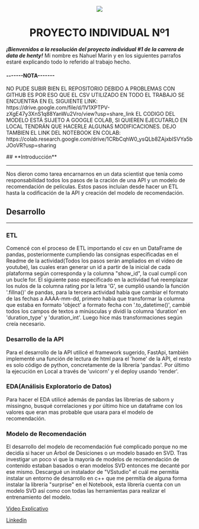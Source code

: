 <p align=center><img src=https://d31uz8lwfmyn8g.cloudfront.net/Assets/logo-henry-white-lg.png><p>

# <h1 align=center> **PROYECTO INDIVIDUAL Nº1** </h1>


***¡Bienvenidos a la resolución del proyecto individual #1 de la carrera de data de henty!***
Mi nombre es Nahuel Marin y en los siguientes parrafos estaré explicando todo lo referido al trabajo hecho.

#### **-------NOTA-------**
<p>
  NO PUDE SUBIR BIEN EL REPOSITORIO DEBIDO A PROBLEMAS CON GITHUB ES POR ESO QUE EL CSV UTILIZADO EN TODO EL TRABAJO SE ENCUENTRA EN EL SIGUIENTE LINK:
  https://drive.google.com/file/d/1V1XPTPV-zXgE47y3XnS1q88YanWu2Vro/view?usp=share_link
  EL CODIGO DEL MODELO ESTÁ SUJETO A GOOGLE COLAB, SI QUIEREN EJECUTARLO EN LOCAL TENDRÁN QUE HACERLE ALGUNAS MODIFICACIONES.
  DEJO TAMBIEN EL LINK DEL NOTEBOOK EN COLAB: https://colab.research.google.com/drive/1CRbCqhW0_ysQLb8ZAjxbISVYa5bJOoVR?usp=sharing
<p>
## **Introducción**
<hr>
Nos dieron como tarea encarnarnos en un data scientist que tenía como responsabilidad todos los pasos de la cración de una API y un modelo de recomendación de películas. Estos pasos incluían desde hacer un ETL hasta la codificación de la API y creación del modelo de recomendación.

## **Desarrollo**
<hr>
<h3>ETL</h3>
Comencé con el proceso de ETL importando el csv en un DataFrame de pandas, posteriormente cumpliendo las consignas especificadas en el Readme de la actividad(Todos los pasos serán ampliados en el video de youtube), las cuales eran generar un id a partir de la inicial de cada plataforma según corresponda y la columna "show_id", la cual cumplí con un bucle for. 
El siguiente paso especificado en la actividad fué reemplazar los nulos de la columna rating por la letra 'G', se cumplió usando la función '.fillna()' de pandas, para la tercera actividad había que cambiar el formato de las fechas a AAAA-mm-dd, primero había que transformar la columna que estaba en formato 'object' a formato fecha con '.to_datetime()', cambié todos los campos de textos a minúsculas y dividí la columna 'duration' en 'duration_type' y 'duration_int'.
Luego hice más transformaciones según creía necesario.

<h3>Desarrollo de la API</h3>

Para el desarrollo de la API utilicé el framework sugerido, FastApi, también implementé una función de lectura de html para el 'home' de la API, el resto es solo código de python, concretamente de la librería 'pandas'. Por último la ejecución en Local a través de 'uvicorn' y el deploy usando 'render'.

<h3>EDA(Análisis Exploratorio de Datos)</h3>

Para hacer el EDA utilicé además de pandas las librerias de saborn y missingno, busqué correlaciones y por último hice un dataframe con los valores que eran mas probable que usara para el modelo de recomendación.

<h3>Modelo de Recomendación</h3>

El desarrollo del modelo de recomendación fué complicado porque no me decidía si hacer un Árbol de Desiciones o un modelo basado en SVD. Tras investigar un poco vi que la mayoría de modelos de recomendación de contenido estaban basados o eran modelos SVD entonces me decanté por ese mismo.
Descargué un instalador de "VSstudio" el cuál me permitía instalar un entorno de desarrollo en c++ que me permitía de alguna forma instalar la librería "surprise" en el Notebook, esta librería cuenta con un modelo SVD así como con todas las herramientas para realizar el entrenamiento del modelo.

<p><a href=""> Video Explicativo</a></p>
<p><a href="https://www.linkedin.com/in/nahuel-marin-162219206"> Linkedin</a></p>
